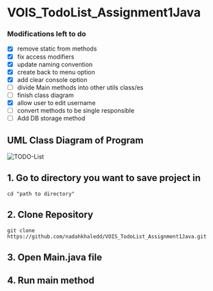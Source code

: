 # VOIS_TodoList_Assignment1Java

### Modifications left to do
- [x] remove static from methods
- [x] fix access modifiers
- [x] update naming convention
- [x] create back to menu option
- [x] add clear console option
- [ ] divide Main methods into other utils class/es
- [ ] finish class diagram
- [X] allow user to edit username
- [ ] convert methods to be single responsible
- [ ] Add DB storage method

## UML Class Diagram of Program
![TODO-List](https://user-images.githubusercontent.com/63652516/198886043-d6bf8850-8c6c-4622-bab2-2190788ff56f.png)


## 1. Go to directory you want to save project in
    cd "path to directory"
     
## 2. Clone Repository
    git clone https://github.com/nadahkhaledd/VOIS_TodoList_Assignment1Java.git
 
## 3. Open Main.java file

## 4. Run main method
